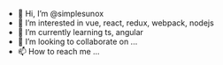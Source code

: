 - 👋 Hi, I’m @simplesunox
- 👀 I’m interested in vue, react, redux, webpack, nodejs
- 🌱 I’m currently learning ts, angular
- 💞️ I’m looking to collaborate on ...
- 📫 How to reach me ...

<!---
simplesunox/simplesunox is a ✨ special ✨ repository because its `README.md` (this file) appears on your GitHub profile.
You can click the Preview link to take a look at your changes.
--->
